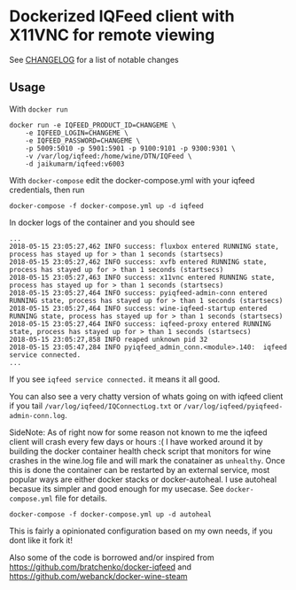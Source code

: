 Dockerized IQFeed client with X11VNC for remote viewing
=======================

See [CHANGELOG](./CHANGELOG.md) for a list of notable changes

Usage
-----

With `docker run`
```
docker run -e IQFEED_PRODUCT_ID=CHANGEME \
    -e IQFEED_LOGIN=CHANGEME \
    -e IQFEED_PASSWORD=CHANGEME \
    -p 5009:5010 -p 5901:5901 -p 9100:9101 -p 9300:9301 \
    -v /var/log/iqfeed:/home/wine/DTN/IQFeed \
    -d jaikumarm/iqfeed:v6003
```

With `docker-compose` edit the docker-compose.yml with your iqfeed credentials, then run
```
docker-compose -f docker-compose.yml up -d iqfeed
```


In docker logs of the container and you should see
```
...
2018-05-15 23:05:27,462 INFO success: fluxbox entered RUNNING state, process has stayed up for > than 1 seconds (startsecs)
2018-05-15 23:05:27,462 INFO success: xvfb entered RUNNING state, process has stayed up for > than 1 seconds (startsecs)
2018-05-15 23:05:27,463 INFO success: x11vnc entered RUNNING state, process has stayed up for > than 1 seconds (startsecs)
2018-05-15 23:05:27,464 INFO success: pyiqfeed-admin-conn entered RUNNING state, process has stayed up for > than 1 seconds (startsecs)
2018-05-15 23:05:27,464 INFO success: wine-iqfeed-startup entered RUNNING state, process has stayed up for > than 1 seconds (startsecs)
2018-05-15 23:05:27,464 INFO success: iqfeed-proxy entered RUNNING state, process has stayed up for > than 1 seconds (startsecs)
2018-05-15 23:05:27,858 INFO reaped unknown pid 32
2018-05-15 23:05:47,284 INFO pyiqfeed_admin_conn.<module>.140:  iqfeed service connected.
...
```

If you see `iqfeed service connected.` it means it all good. 

You can also see a very chatty version of whats going on with iqfeed client if you tail `/var/log/iqfeed/IQConnectLog.txt` or `/var/log/iqfeed/pyiqfeed-admin-conn.log`. 


SideNote:
As of right now for some reason not known to me the iqfeed client will crash every few days or hours :( I have worked around it by building the docker container health check script that monitors for wine crashes in the wine.log file and will mark the conatainer as `unhealthy`. Once this is done the container can be restarted by an external service, most popular ways are either docker stacks or docker-autoheal. I use autoheal becasue its simpler and good enough for my usecase. See `docker-compose.yml` file for details.

```
docker-compose -f docker-compose.yml up -d autoheal
```


This is fairly a opinionated configuration based on my own needs, if you dont like it fork it!

Also some of the code is borrowed and/or inspired from
https://github.com/bratchenko/docker-iqfeed and https://github.com/webanck/docker-wine-steam

